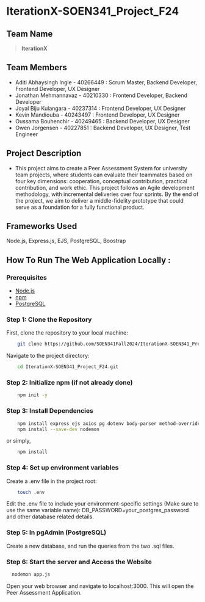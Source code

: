 # IterationX-SOEN341_Project_F24

## Team Name
> **IterationX**

## Team Members
+ Aditi Abhaysingh Ingle - 40266449 : Scrum Master, Backend Developer, Frontend Developer, UX Designer
+ Jonathan Mehmannavaz - 40210330 : Frontend Developer, Backend Developer
+ Joyal Biju Kulangara - 40237314 : Frontend Developer,  UX Designer
+ Kevin Mandiouba - 40243497 : Frontend Developer,  UX Designer
+ Oussama Bouhenchir - 40249465 : Backend Developer, UX Designer
+ Owen Jorgensen - 40227851 : Backend Developer, UX Designer, Test Engineer

## Project Description
+ This project aims to create a Peer Assessment System for university team projects, where students can evaluate their teammates based on four key dimensions: cooperation, conceptual contribution, practical contribution, and work ethic. This project follows an Agile development methodology, with incremental deliveries over four sprints. By the end of the project, we aim to deliver a middle-fidelity prototype that could serve as a foundation for a fully functional product.

## Frameworks Used 
Node.js, Express.js, EJS, PostgreSQL, Boostrap

## How To Run The Web Application Locally : 

### Prerequisites

- [Node.js](https://nodejs.org/) 
- [npm](https://www.npmjs.com/) 
- [PostgreSQL](https://www.postgresql.org/)

### Step 1: Clone the Repository

First, clone the repository to your local machine:

```bash
    git clone https://github.com/SOEN341Fall2024/IterationX-SOEN341_Project_F24.git
```

Navigate to the project directory:

```bash
    cd IterationX-SOEN341_Project_F24.git
```

### Step 2: Initialize npm (if not already done)

```bash
    npm init -y
```

### Step 3: Install Dependencies

```bash
    npm install express ejs axios pg dotenv body-parser method-override
    npm install --save-dev nodemon
```
or simply,

```bash
    npm install 
```

### Step 4: Set up environment variables

Create a .env file in the project root:

```bash
    touch .env
```

Edit the .env file to include your environment-specific settings (Make sure to use the same variable name):
DB_PASSWORD=your_postgres_password and other database related details.

### Step 5: In pgAdmin (PostgreSQL)

Create a new database, and run the queries from the two .sql files.

### Step 6: Start the server and Access the Website

```bash
  nodemon app.js
```
Open your web browser and navigate to localhost:3000. This will open the Peer Assessment Application.
